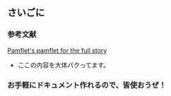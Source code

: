 さいごに
--------

### 参考文献

[Pamflet's pamflet for the full story](http://pamflet.databinder.net/Pamflet.html)

* ここの内容を大体パクってます。

### お手軽にドキュメント作れるので、皆使おうぜ！
